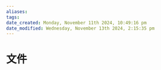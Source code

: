 ```yaml
---
aliases: 
tags: 
date_created: Monday, November 11th 2024, 10:49:16 pm
date_modified: Wednesday, November 13th 2024, 2:15:35 pm
---
```


# 文件
